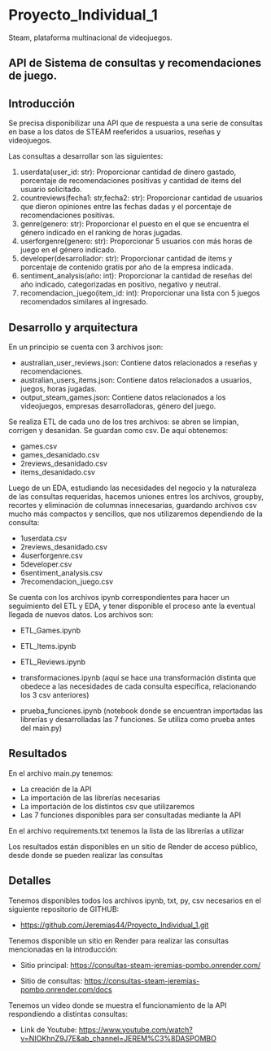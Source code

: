 # Proyecto_Individual_1

Steam, plataforma multinacional de videojuegos.

## API de Sistema de consultas y recomendaciones de juego.

## Introducción

Se precisa disponibilizar una API que de respuesta a una serie de consultas en base a los datos de STEAM reeferidos a usuarios, reseñas y videojuegos.

Las consultas a desarrollar son las siguientes:
1) userdata(user_id: str): Proporcionar cantidad de dinero gastado, porcentaje de recomendaciones positivas y cantidad de items del usuario solicitado.
2) countreviews(fecha1: str,fecha2: str): Proporcionar cantidad de usuarios que dieron opiniones entre las fechas dadas y el porcentaje de recomendaciones positivas.
3) genre(genero: str): Proporcionar el puesto en el que se encuentra el género indicado en el ranking de horas jugadas.
4) userforgenre(genero: str): Proporcionar 5 usuarios con más horas de juego en el género indicado.
5) developer(desarrollador: str): Proporcionar cantidad de items y porcentaje de contenido gratis por año de la empresa indicada.
6) sentiment_analysis(año: int): Proporcionar la cantidad de reseñas del año indicado, categorizadas en positivo, negativo y neutral.
7) recomendacion_juego(item_id: int): Proporcionar una lista con 5 juegos recomendados similares al ingresado.

## Desarrollo y arquitectura

En un principio se cuenta con 3 archivos json:

* australian_user_reviews.json: Contiene datos relacionados a reseñas y recomendaciones.
* australian_users_items.json: Contiene datos relacionados a usuarios, juegos, horas jugadas.
* output_steam_games.json: Contiene datos relacionados a los videojuegos, empresas desarrolladoras, género del juego.

Se realiza ETL de cada uno de los tres archivos: se abren se limpian, corrigen y desanidan. Se guardan como csv. De aquí obtenemos:

* games.csv
* games_desanidado.csv
* 2reviews_desanidado.csv
* items_desanidado.csv

Luego de un EDA, estudiando las necesidades del negocio y la naturaleza de las consultas requeridas, hacemos uniones entres los archivos, groupby, recortes y eliminación de columnas innecesarias, guardando archivos csv mucho más compactos y sencillos, que nos utilizaremos dependiendo de la consulta:

* 1userdata.csv
* 2reviews_desanidado.csv
* 4userforgenre.csv
* 5developer.csv
* 6sentiment_analysis.csv
* 7recomendacion_juego.csv

Se cuenta con los archivos ipynb correspondientes para hacer un seguimiento del ETL y EDA, y tener disponible el proceso ante la eventual llegada de nuevos datos.
Los archivos son:

* ETL_Games.ipynb
* ETL_Items.ipynb
* ETL_Reviews.ipynb

* transformaciones.ipynb (aquí se hace una transformación distinta que obedece a las necesidades de cada consulta específica, relacionando los 3 csv anteriores)

* prueba_funciones.ipynb (notebook donde se encuentran importadas las librerías y desarrolladas las 7 funciones. Se utiliza como prueba antes del main.py)

## Resultados

En el archivo main.py tenemos:

* La creación de la API
* La importación de las librerías necesarias
* La importación de los distintos csv que utilizaremos
* Las 7 funciones disponibles para ser consultadas mediante la API

En el archivo requirements.txt tenemos la lista de las librerías a utilizar

Los resultados están disponibles en un sitio de Render de acceso público, desde donde se pueden realizar las consultas


## Detalles

Tenemos disponibles todos los archivos ipynb, txt, py, csv necesarios en el siguiente repositorio de GITHUB:

* https://github.com/Jeremias44/Proyecto_Individual_1.git

Tenemos disponible un sitio en Render para realizar las consultas mencionadas en la introducción:

* Sitio principal: https://consultas-steam-jeremias-pombo.onrender.com/

* Sitio de consultas: https://consultas-steam-jeremias-pombo.onrender.com/docs

Tenemos un video donde se muestra el funcionamiento de la API respondiendo a distintas consultas:

* Link de Youtube: https://www.youtube.com/watch?v=NIOKhnZ9J7E&ab_channel=JEREM%C3%8DASPOMBO

